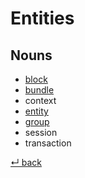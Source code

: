 # Entities

## Nouns

  - [block](block.md)
  - [bundle](bundle.md)
  - context
  - [entity](entity.md)
  - [group](group.md)
  - session
  - transaction

[↵ back](../README.md)
